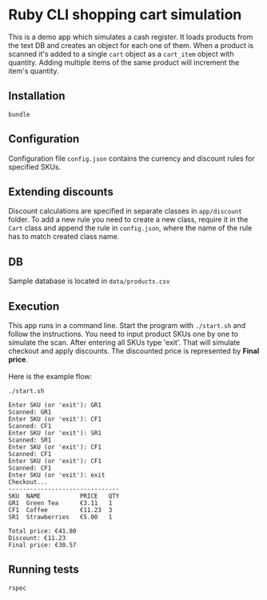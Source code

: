 # Ruby CLI shopping cart simulation
This is a demo app which simulates a cash register. It loads products from the text DB and creates an object for each one of them. 
When a product is scanned it's added to a single `cart` object as a `cart_item` object with quantity. Adding multiple items of the same product will increment the item's quantity.

## Installation
```
bundle
```
## Configuration
Configuration file `config.json` contains the currency and discount rules for specified SKUs.

## Extending discounts
Discount calculations are specified in separate classes in `app/discount` folder. To add a new rule you need to create a new class, require it in the `Cart` class and append the rule in `config.json`, where the name of the rule has to match created class name.

## DB
Sample database is located in `data/products.csv`

## Execution
This app runs in a command line. Start the program with `./start.sh` and follow the instructions. You need to input product SKUs one by one to simulate the scan. 
After entering all SKUs type 'exit'. That will simulate checkout and apply discounts. The discounted price is represented by **Final price**.
<br/><br/>Here is the example flow:
```
./start.sh

Enter SKU (or 'exit'): GR1
Scanned: GR1
Enter SKU (or 'exit'): CF1
Scanned: CF1
Enter SKU (or 'exit'): SR1
Scanned: SR1
Enter SKU (or 'exit'): CF1
Scanned: CF1
Enter SKU (or 'exit'): CF1
Scanned: CF1
Enter SKU (or 'exit'): exit
Checkout...
-------------------------------
SKU  NAME           PRICE   QTY
GR1  Green Tea      €3.11   1
CF1  Coffee         €11.23  3
SR1  Strawberries   €5.00   1

Total price: €41.80
Discount: €11.23
Final price: €30.57
```

## Running tests
```
rspec
```
